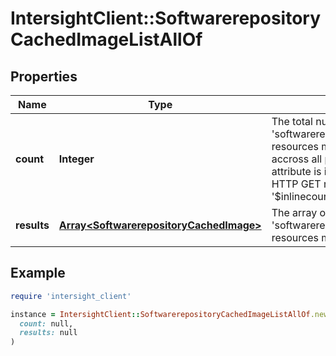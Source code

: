 # IntersightClient::SoftwarerepositoryCachedImageListAllOf

## Properties

| Name | Type | Description | Notes |
| ---- | ---- | ----------- | ----- |
| **count** | **Integer** | The total number of &#39;softwarerepository.CachedImage&#39; resources matching the request, accross all pages. The &#39;Count&#39; attribute is included when the HTTP GET request includes the &#39;$inlinecount&#39; parameter. | [optional] |
| **results** | [**Array&lt;SoftwarerepositoryCachedImage&gt;**](SoftwarerepositoryCachedImage.md) | The array of &#39;softwarerepository.CachedImage&#39; resources matching the request. | [optional] |

## Example

```ruby
require 'intersight_client'

instance = IntersightClient::SoftwarerepositoryCachedImageListAllOf.new(
  count: null,
  results: null
)
```

